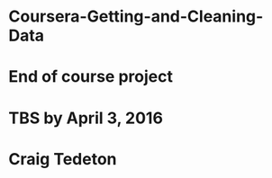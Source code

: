 # Coursera-Getting-and-Cleaning-Data
# End of course project
# TBS by April 3, 2016
# Craig Tedeton
